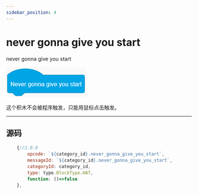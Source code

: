 ```yaml
---
sidebar_position: 4
---
```

# never gonna give you start

never gonna give you start

![img](img\never_gonna_give_you_start\image.png)  

这个积木不会被程序触发，只能用鼠标点击触发。

***
## 源码
```js title="/categorys/convenient.js"
    {//2.0.0
        opcode: `${category_id}.never_gonna_give_you_start`,
        messageId: `${category_id}.never_gonna_give_you_start`,
        categoryId: category_id,
        type: type.BlockType.HAT,
        function: ()=>false
    },
```
